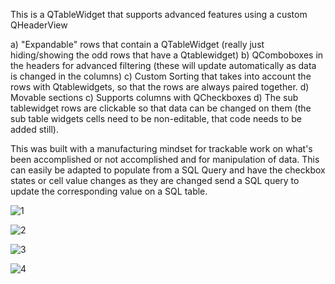 This is a QTableWidget that supports advanced features using a custom QHeaderView

a)   "Expandable" rows that contain a QTableWidget      (really just hiding/showing the odd rows that have a Qtablewidget)
b)   QComboboxes in the headers for advanced filtering   (these will update automatically as data is changed in the columns)
c)   Custom Sorting that takes into account the rows with Qtablewidgets, so that the rows are always paired together.
d)   Movable sections
c)   Supports columns with QCheckboxes
d)   The sub tablewidget rows are clickable so that data can be changed on them  (the sub table widgets cells need to be non-editable, that code needs to be added still).


This was built with a manufacturing mindset for trackable work on what's been accomplished or not accomplished and for manipulation of data.   This can easily be adapted to populate from a 
SQL Query and have the checkbox states or cell value changes as they are changed send a SQL query to update the corresponding value on a SQL table.

![1](https://github.com/jxfuller1/QTableWidget-with-Filters-/assets/123666150/f1f21acd-2325-4cc4-904a-11242df400ed)


![2](https://github.com/jxfuller1/QTableWidget-with-Filters-/assets/123666150/36d266c2-d8c5-45d6-89d9-18bdf051e427)


![3](https://github.com/jxfuller1/QTableWidget-with-Filters-/assets/123666150/6e27227a-ec54-4cf1-804b-e0387a61351a)


![4](https://github.com/jxfuller1/QTableWidget-with-Filters-/assets/123666150/da18798b-90b0-4ea8-9374-0ef1c47aeba0)
